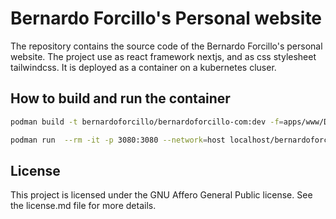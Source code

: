 # Bernardo Forcillo's Personal website

The repository contains the source code of the Bernardo Forcillo's personal website. The project use as react framework nextjs, and as css stylesheet tailwindcss. It is deployed as a container on a kubernetes cluser.


## How to build and run the container 

```bash
podman build -t bernardoforcillo/bernardoforcillo-com:dev -f=apps/www/Dockerfile .
```

```bash
podman run  --rm -it -p 3080:3080 --network=host localhost/bernardoforcillo/bernardoforcillo-com:dev
```

## License

This project is licensed under the GNU Affero General Public license. See the license.md file for more details.
